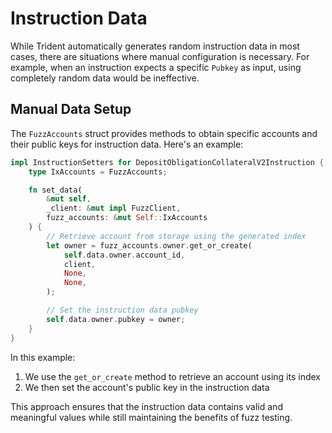 # Instruction Data

While Trident automatically generates random instruction data in most cases, there are situations where manual configuration is necessary. For example, when an instruction expects a specific `Pubkey` as input, using completely random data would be ineffective.

## Manual Data Setup

The `FuzzAccounts` struct provides methods to obtain specific accounts and their public keys for instruction data. Here's an example:

```rust
impl InstructionSetters for DepositObligationCollateralV2Instruction {
    type IxAccounts = FuzzAccounts;

    fn set_data(
        &mut self,
        _client: &mut impl FuzzClient,
        fuzz_accounts: &mut Self::IxAccounts
    ) {
        // Retrieve account from storage using the generated index
        let owner = fuzz_accounts.owner.get_or_create(
            self.data.owner.account_id,
            client,
            None,
            None,
        );

        // Set the instruction data pubkey
        self.data.owner.pubkey = owner;
    }
}
```

In this example:

1. We use the `get_or_create` method to retrieve an account using its index
2. We then set the account's public key in the instruction data

This approach ensures that the instruction data contains valid and meaningful values while still maintaining the benefits of fuzz testing.
